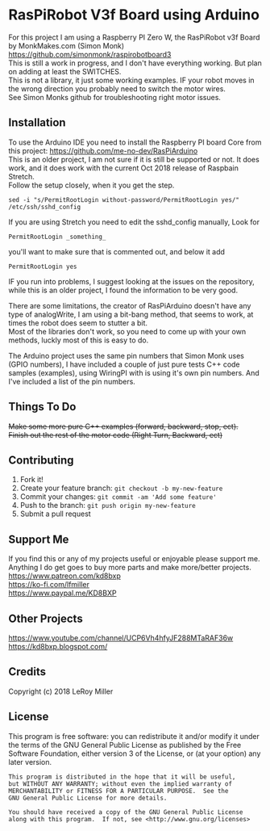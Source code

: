 # RasPiRobot V3f Board using Arduino

For this project I am using a Raspberry PI Zero W, the RasPiRobot v3f Board by MonkMakes.com (Simon Monk)  
https://github.com/simonmonk/raspirobotboard3  
This is still a work in progress, and I don't have everything working. But plan on adding at least the SWITCHES.  
This is not a library, it just some working examples.  IF your robot moves in the wrong direction you probably need to switch the motor wires.  
See Simon Monks github for troubleshooting right motor issues.  

## Installation

To use the Arduino IDE you need to install the Raspberry PI board Core from this project: https://github.com/me-no-dev/RasPiArduino  
This is an older project, I am not sure if it is still be supported or not. It does work, and it does work with the current Oct 2018 release of Raspbain Stretch.  
Follow the setup closely, when it you get the step.  
```  
sed -i "s/PermitRootLogin without-password/PermitRootLogin yes/" /etc/ssh/sshd_config  
```  

If you are using Stretch you need to edit the sshd_config manually,
Look for 
```
PermitRootLogin _something_  
```
you'll want to make sure that is commented out, and below it add  
```
PermitRootLogin yes  
```
  
IF you run into problems, I suggest looking at the issues on the repository, while this is an older project, I found the information to be very good.  

There are some limitations, the creator of RasPiArduino doesn't have any type of analogWrite,  I am using a bit-bang method, that seems to work, at times the robot does seem to stutter a bit.  
Most of the libraries don't work, so you need to come up with your own methods, luckly most of this is easy to do.  

The Arduino project uses the same pin numbers that Simon Monk uses (GPIO numbers), I have included a couple of just pure tests C++ code samples (examples), using WiringPI with is using it's own pin numbers. And I've included a list of the pin numbers.  

## Things To Do

~~Make some more pure C++ examples (forward, backward, stop, ect).~~  
~~Finish out the rest of the motor code (Right Turn, Backward, ect)~~  

## Contributing

1. Fork it!
2. Create your feature branch: `git checkout -b my-new-feature`
3. Commit your changes: `git commit -am 'Add some feature'`
4. Push to the branch: `git push origin my-new-feature`
5. Submit a pull request

## Support Me

If you find this or any of my projects useful or enjoyable please support me.  
Anything I do get goes to buy more parts and make more/better projects.  
https://www.patreon.com/kd8bxp  
https://ko-fi.com/lfmiller  
https://www.paypal.me/KD8BXP  

## Other Projects

https://www.youtube.com/channel/UCP6Vh4hfyJF288MTaRAF36w  
https://kd8bxp.blogspot.com/  


## Credits

Copyright (c) 2018 LeRoy Miller

## License

This program is free software: you can redistribute it and/or modify
    it under the terms of the GNU General Public License as published by
    the Free Software Foundation, either version 3 of the License, or
    (at your option) any later version.

    This program is distributed in the hope that it will be useful,
    but WITHOUT ANY WARRANTY; without even the implied warranty of
    MERCHANTABILITY or FITNESS FOR A PARTICULAR PURPOSE.  See the
    GNU General Public License for more details.

    You should have received a copy of the GNU General Public License
    along with this program.  If not, see <http://www.gnu.org/licenses>
